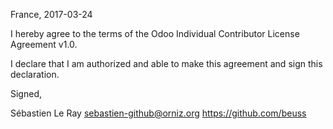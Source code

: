 France, 2017-03-24

I hereby agree to the terms of the Odoo Individual Contributor License
Agreement v1.0.

I declare that I am authorized and able to make this agreement and sign this
declaration.

Signed,

Sébastien Le Ray <sebastien-github@orniz.org> https://github.com/beuss
